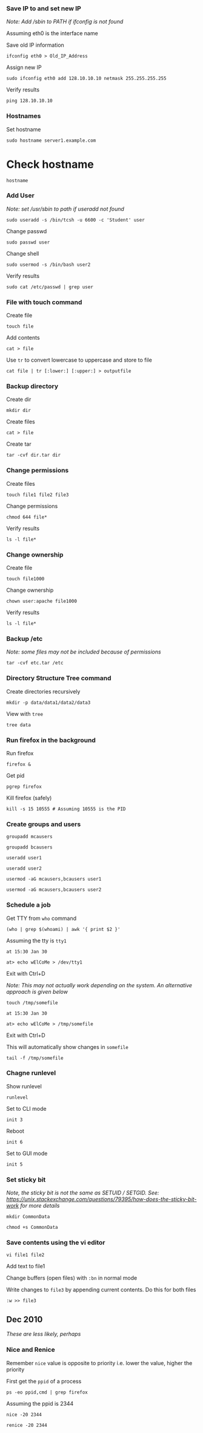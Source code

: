 ### Save IP to and set new IP

*Note: Add /sbin to PATH if ifconfig is not found*

Assuming eth0 is the interface name

Save old IP information

`ifconfig eth0 > Old_IP_Address`

Assign new IP

`sudo ifconfig eth0 add 128.10.10.10 netmask 255.255.255.255`

Verify results

`ping 128.10.10.10`

###

### Hostnames

Set hostname

`sudo hostname server1.example.com`

# Check hostname

`hostname`

### Add User

*Note: set /usr/sbin to path if useradd not found*

`sudo useradd -s /bin/tcsh -u 6600 -c 'Student' user`

Change passwd

`sudo passwd user`

Change shell

`sudo usermod -s /bin/bash user2`

Verify results

`sudo cat /etc/passwd | grep user`

### File with touch command

Create file

`touch file`

Add contents

`cat > file`

Use `tr` to convert lowercase to uppercase and store to file

`cat file | tr [:lower:] [:upper:] > outputfile`

### Backup directory

Create dir

`mkdir dir`

Create files

`cat > file`

Create tar

`tar -cvf dir.tar dir`

### Change permissions

Create files

`touch file1 file2 file3`

Change permissions

`chmod 644 file*`

Verify results

`ls -l file*`

### Change ownership

Create file

`touch file1000`

Change ownership

`chown user:apache file1000`

Verify results

`ls -l file*`

### Backup /etc

*Note: some files may not be included because of permissions*

`tar -cvf etc.tar /etc`

### Directory Structure Tree command

Create directories recursively

`mkdir -p data/data1/data2/data3`

View with `tree`

`tree data`

### Run firefox in the background

Run firefox

`firefox &`

Get pid

`pgrep firefox`

Kill firefox (safely)

`kill -s 15 10555 # Assuming 10555 is the PID`

### Create groups and users

`groupadd mcausers`

`groupadd bcausers`

`useradd user1`

`useradd user2`

`usermod -aG mcausers,bcausers user1`

`usermod -aG mcausers,bcausers user2`

### Schedule a job

Get TTY from `who` command

`(who | grep $(whoami) | awk '{ print $2 }'`

Assuming the tty is `tty1`

`at 15:30 Jan 30`

`at> echo wElCoMe > /dev/tty1`

Exit with Ctrl+D

*Note: This may not actually work depending on the system. An alternative approach is given below*

`touch /tmp/somefile`

`at 15:30 Jan 30`

`at> echo wElCoMe > /tmp/somefile`

Exit with Ctrl+D

This will automatically show changes in `somefile`

`tail -f /tmp/somefile`

### Chagne runlevel

Show runlevel

`runlevel`

Set to CLI mode

`init 3`

Reboot

`init 6`

Set to GUI mode

`init 5`

### Set sticky bit

*Note, the sticky bit is not the same as SETUID / SETGID. See: https://unix.stackexchange.com/questions/79395/how-does-the-sticky-bit-work for more details*

`mkdir CommonData`

`chmod +s CommonData`

### Save contents using the vi editor

`vi file1 file2`

Add text to file1

Change buffers (open files) with `:bn` in normal mode

Write changes to `file3` by appending current contents. Do this for both files

`:w >> file3` 

## Dec 2010

*These are less likely, perhaps*

### Nice and Renice

Remember `nice` value is opposite to priority i.e. lower the value, higher the priority

First get the `ppid` of a process

`ps -eo ppid,cmd | grep firefox`

Assuming the ppid is 2344

`nice -20 2344`

`renice -20 2344`
